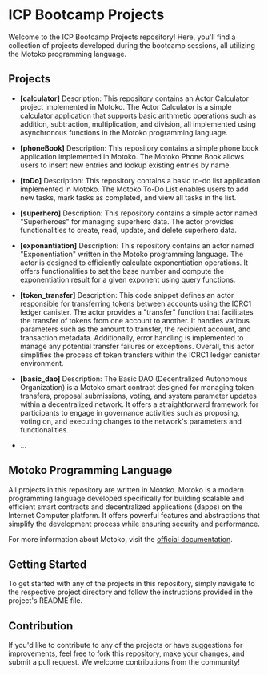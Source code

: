 # ICP Bootcamp Projects

Welcome to the ICP Bootcamp Projects repository! Here, you'll find a collection of projects developed during the bootcamp sessions, all utilizing the Motoko programming language.

## Projects

- **[calculator]**
  Description: This repository contains an Actor Calculator project implemented in Motoko. The Actor Calculator is a simple calculator application that supports basic arithmetic operations such as addition, subtraction, multiplication, and division, all implemented using asynchronous functions in the Motoko programming language.

- **[phoneBook]**
  Description: This repository contains a simple phone book application implemented in Motoko. The Motoko Phone Book allows users to insert new entries and lookup existing entries by name.

- **[toDo]**
  Description: This repository contains a basic to-do list application implemented in Motoko. The Motoko To-Do List enables users to add new tasks, mark tasks as completed, and view all tasks in the list.

- **[superhero]**
  Description: This repository contains a simple actor named "Superheroes" for managing superhero data. The actor provides functionalities to create, read, update, and delete superhero data.

- **[exponantiation]**
  Description: This repository contains an actor named "Exponentiation" written in the Motoko programming language. The actor is designed to efficiently calculate exponentiation operations. It offers functionalities to set the base number and compute the exponentiation result for a given exponent using query functions.
  
- **[token_transfer]**
  Description: This code snippet defines an actor responsible for transferring tokens between accounts using the ICRC1 ledger canister. The actor provides a "transfer" function that facilitates the transfer of tokens from one account to another. It handles various parameters such as the amount to transfer, the recipient account, and transaction metadata. Additionally, error handling is implemented to manage any potential transfer failures or exceptions. Overall, this actor simplifies the process of token transfers within the ICRC1 ledger canister environment.

- **[basic_dao]**
  Description: The Basic DAO (Decentralized Autonomous Organization) is a Motoko smart contract designed for managing token transfers, proposal submissions, voting, and system parameter updates within a decentralized network. It offers a straightforward framework for participants to engage in governance activities such as proposing, voting on, and executing changes to the network's parameters and functionalities.
  
- ...

## Motoko Programming Language

All projects in this repository are written in Motoko. Motoko is a modern programming language developed specifically for building scalable and efficient smart contracts and decentralized applications (dapps) on the Internet Computer platform. It offers powerful features and abstractions that simplify the development process while ensuring security and performance.

For more information about Motoko, visit the [official documentation](https://sdk.dfinity.org/docs/language-guide/motoko.html).

## Getting Started

To get started with any of the projects in this repository, simply navigate to the respective project directory and follow the instructions provided in the project's README file.

## Contribution

If you'd like to contribute to any of the projects or have suggestions for improvements, feel free to fork this repository, make your changes, and submit a pull request. We welcome contributions from the community!

